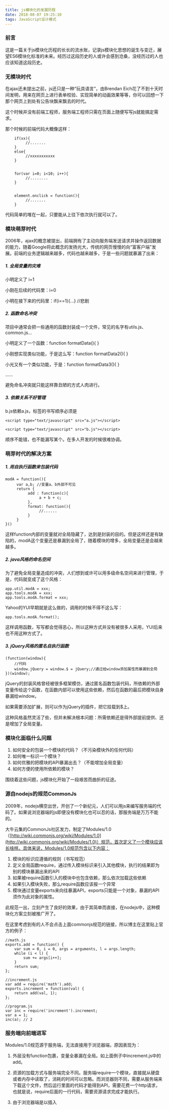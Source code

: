 ```yaml
---
title: js模块化的发展历程
date: 2018-08-07 19:25:10
tags: JavaScript设计模式
---
```

### 前言
这是一篇关于js模块化历程的长长的流水账，记录js模块化思想的诞生与变迁，展望ES6模块化标准的未来。经历过这段历史的人或许会感到沧桑，没经历过的人也应该知道这段历史。
### 无模块时代
在ajax还未提出之前，js还只是一种“玩具语言”，由Brendan Eich花了不到十天时间发明，用来在网页上进行表单校验、实现简单的动画效果等等，你可以回想一下那个网页上到处有公告块飘来飘去的时代。

这个时候并没有前端工程师，服务端工程师只需在页面上随便写写js就能搞定需求。

那个时候的前端代码大概像这样：
```
    if(xx){
         //.......
    }
    else{
         //xxxxxxxxxxx
    }
    
    
    for(var i=0; i<10; i++){
         //........
    }
    
    
    element.onclick = function(){
         //.......
    }
```
代码简单的堆在一起，只要能从上往下依次执行就可以了。

### 模块萌芽时代
2006年，ajax的概念被提出，前端拥有了主动向服务端发送请求并操作返回数据的能力，随着Google将此概念的发扬光大，传统的网页慢慢的向“富客户端”发展。前端的业务逻辑越来越多，代码也越来越多，于是一些问题就暴漏了出来：

##### 1. 全局变量的灾难
小明定义了 i=1

小刚在后续的代码里：i=0

小明在接下来的代码里：if(i==1){...} //悲剧
##### 2. 函数命名冲突
项目中通常会把一些通用的函数封装成一个文件，常见的名字有utils.js、common.js...

小明定义了一个函数：function formatData(){  }

小刚想实现类似功能，于是这么写：function formatData2(){  }

小光又有一个类似功能，于是：function formatData3(){  }

......

避免命名冲突就只能这样靠丑陋的方式人肉进行。
#####  3. 依赖关系不好管理
b.js依赖a.js，标签的书写顺序必须是

```
<script type="text/javascript" src="a.js"></script>

<script type="text/javascript" src="b.js"></script>
```
顺序不能错，也不能漏写某个。在多人开发的时候很难协调。
### 萌芽时代的解决方案
##### 1. 用自执行函数来包装代码

```
modA = function(){
     var a,b; //变量a、b外部不可见
     return {
          add : function(c){
               a + b + c;
          },
          format: function(){
               //......
          }
     }
}()
```
这样function内部的变量就对全局隐藏了，达到是封装的目的。但是这样还是有缺陷的，modA这个变量还是暴漏到全局了，随着模块的增多，全局变量还是会越来越多。
#####  2. java风格的命名空间

为了避免全局变量造成的冲突，人们想到或许可以用多级命名空间来进行管理，于是，代码就变成了这个风格：
```
app.util.modA = xxx;
app.tools.modA = xxx;
app.tools.modA.format = xxx;
```
Yahoo的YUI早期就是这么做的，调用的时候不得不这么写：

```
app.tools.modA.format();
```
这样调用函数，写写都会觉得恶心，所以这种方式并没有被很多人采用，YUI后来也不用这种方式了。
##### 3. jQuery风格的匿名自执行函数

```
(function(window){
    //代码
    window.jQuery = window.$ = jQuery;//通过给window添加属性而暴漏到全局
})(window);
```
jQuery的封装风格曾经被很多框架模仿，通过匿名函数包装代码，所依赖的外部变量传给这个函数，在函数内部可以使用这些依赖，然后在函数的最后把模块自身暴漏给window。

如果需要添加扩展，则可以作为jQuery的插件，把它挂载到$上。

这种风格虽然灵活了些，但并未解决根本问题：所需依赖还是得外部提前提供、还是增加了全局变量。
### 模块化面临什么问题
1. 如何安全的包装一个模块的代码？（不污染模块外的任何代码）
2. 如何唯一标识一个模块？
3. 如何优雅的把模块的API暴漏出去？（不能增加全局变量）
4. 如何方便的使用所依赖的模块？

围绕着这些问题，js模块化开始了一段艰苦而曲折的征途。
### 源自nodejs的规范CommonJs
2009年，nodejs横空出世，开创了一个新纪元，人们可以用js来编写服务端的代码了。如果说浏览器端的js即便没有模块化也可以忍的话，那服务端是万万不能的。

大牛云集的CommonJs社区发力，制定了Modules/1.0（[http://wiki.commonjs.org/wiki/Modules/1.0](http://wiki.commonjs.org/wiki/Modules/1.0)）规范，首次定义了一个模块应该长啥样。具体来说，Modules/1.0规范包含以下内容：

1. 模块的标识应遵循的规则（书写规范）
2. 定义全局函数require，通过传入模块标识来引入其他模块，执行的结果即为别的模块暴漏出来的API
3. 如果被require函数引入的模块中也包含依赖，那么依次加载这些依赖
4. 如果引入模块失败，那么require函数应该报一个异常
5. 模块通过变量exports来向往暴漏API，exports只能是一个对象，暴漏的API须作为此对象的属性。

此规范一出，立刻产生了良好的效果，由于其简单而直接，在nodejs中，这种模块化方案立刻被推广开了。

在这里考虑到有的人不会点击上面commonjs规范的链接，所以博主在这里贴上官方的例子：

```
//math.js
exports.add = function() {
    var sum = 0, i = 0, args = arguments, l = args.length;
    while (i < l) {
        sum += args[i++];
    }
    return sum;
};
```

```
//increment.js
var add = require('math').add;
exports.increment = function(val) {
    return add(val, 1);
};
```

```
//program.js
var inc = require('increment').increment;
var a = 1;
inc(a); // 2
```
### 服务端向前端进军
Modules/1.0规范源于服务端，无法直接用于浏览器端，原因表现为：

1. 外层没有function包裹，变量全暴漏在全局。如上面例子中increment.js中的add。

2. 资源的加载方式与服务端完全不同。服务端require一个模块，直接就从硬盘或者内存中读取了，消耗的时间可以忽略。而浏览器则不同，需要从服务端来下载这个文件，然后运行里面的代码才能得到API，需要花费一个http请求，也就是说，require后面的一行代码，需要资源请求完成才能执行。
3. 由于浏览器端是以插入<script>标签的形式来加载资源的（ajax方式不行，有跨域问题），没办法让代码同步执行，所以像commonjs那样的写法会直接报错。

所以，社区意识到，要想在浏览器环境中也能模块化，需要对规范进行升级。顺便说一句，CommonJs原来是叫ServerJs，从名字可以看出是专攻服务端的，为了统一前后端而改名CommonJs。（论起名的重要性~）
而就在社区讨论制定下一版规范的时候，内部发生了比较大的分歧，分裂出了三个主张，渐渐的形成三个不同的派别：
##### 1.Modules/1.x派
这一波人认为，在现有基础上进行改进即可满足浏览器端的需要，既然浏览器端需要function包装，需要异步加载，那么新增一个方案，能把现有模块转化为适合浏览器端的就行了，有点像“保皇派”。

基于这个主张，制定了Modules/Transport（[http://wiki.commonjs.org/wiki/Modules/Transport](http://wiki.commonjs.org/wiki/Modules/Transport)）规范，提出了先通过工具把现有模块转化为复合浏览器上使用的模块，然后再使用的方案。

browserify就是这样一个工具，可以把nodejs的模块编译成浏览器可用的模块。（Modules/Transport规范晦涩难懂，我也不确定browserify跟它是何关联，有知道的朋友可以讲一下）

目前的最新版是Modules/1.1.1（[http://wiki.commonjs.org/wiki/Modules/1.1.1](http://wiki.commonjs.org/wiki/Modules/1.1.1)），增加了一些require的属性，以及模块内增加module变量来描述模块信息，变动不大。
##### 2. Modules/Async派
这一波人有点像“革新派”，他们认为浏览器与服务器环境差别太大，不能沿用旧的模块标准。

既然浏览器必须异步加载代码，那么模块在定义的时候就必须指明所依赖的模块，然后把本模块的代码写在回调函数里。

模块的加载也是通过下载-回调这样的过程来进行，这个思想就是AMD的基础，由于“革新派”与“保皇派”的思想无法达成一致，最终从CommonJs中分裂了出去，独立制定了浏览器端的js模块化规范AMD（Asynchronous Module Definition）（[https://github.com/amdjs/amdjs-api/wiki/AMD](https://github.com/amdjs/amdjs-api/wiki/AMD)）

本文后续会继续讨论AMD规范的内容。
#####  3. Modules/2.0派
这一波人有点像“中间派”，既不想丢掉旧的规范，也不想像AMD那样推到重来。他们认为，Modules/1.0固然不适合浏览器，但它里面的一些理念还是很好的，（如通过require来声明依赖），新的规范应该兼容这些，AMD规范也有它好的地方（例如模块的预先加载以及通过return可以暴漏任意类型的数据，而不是像commonjs那样exports只能为object），也应采纳。

最终他们制定了一个Modules/Wrappings（[http://wiki.commonjs.org/wiki/Modules/Wrappings](http://wiki.commonjs.org/wiki/Modules/Wrappings)）规范，此规范指出了一个模块应该如何“包装”，包含以下内容：

1. 全局有一个module变量，用来定义模块

2. 通过module.declare方法来定义一个模块
3. module.declare方法只接收一个参数，那就是模块的factory，此factory可以是函数也可以是对象，如果是对象，那么模块输出就是此对象。
4. 模块的factory函数传入三个参数：require,exports,module，用来引入其他依赖和导出本模块API
5. 如果factory函数最后明确写有return数据（js函数中不写return默认返回undefined），那么return的内容即为模块的输出。

该规范的官方例子是这样：
```
//可以使用exprots来对外暴漏API
module.declare(function(require, exports, module){
    exports.foo = "bar";
});
```

```
//也可以直接return来对外暴漏数据
module.declare(function(require){
return { foo: "bar" };
});
```

```
//也可以直接对外暴露一个对象
module.declare({
	foo: "bar"
});
```
### AMD/RequireJs的崛起与妥协
AMD的思想正如其名，异步加载所需的模块，然后在回调函数中执行主逻辑。这正是我们在浏览器端开发所习惯了的方式，其作者亲自实现了符合AMD规范的requirejs，AMD/RequireJs迅速被广大开发者所接受。

AMD规范包含以下内容：

1. 用全局函数define来定义模块，用法为：define(id?, dependencies?, factory);
2. id为模块标识，遵从CommonJS Module Identifiers规范
3. dependencies为依赖的模块数组，在factory中需传入形参与之一一对应
4. 如果dependencies的值中有"require"、"exports"或"module"，则与commonjs中的实现保持一致
5. 如果dependencies省略不写，则默认为["require", "exports", "module"]，factory中也会默认传入require,exports,module
6. 如果factory为函数，模块对外暴漏API的方法有三种：return任意类型的数据、exports.xxx=xxx、module.exports=xxx

7. 如果factory为对象，则该对象即为模块的返回值

基于以上几点基本规范，我们便可以用这样的方式来进行模块化组织代码了：
```
//a.js
define(function(){
     console.log('a.js执行');
     return {
          hello: function(){
               console.log('hello, a.js');
          }
     }
});
```

```
//b.js
define(function(){
     console.log('b.js执行');
     return {
          hello: function(){
               console.log('hello, b.js');
          }
     }
});
```
```
//main.js
require(['a', 'b'], function(a, b){
     console.log('main.js执行');
     a.hello();
     $('#b').click(function(){
          b.hello();
     });
})
```
上面的main.js被执行的时候，会有如下的输出：
    
```
a.js执行
b.js执行
main.js执行
hello, a.js
// 在点击按钮后，会输出：
hello, b.js
```
这结局，如你所愿吗？大体来看，是没什么问题的，因为你要的两个hello方法都正确的执行了。

但是如果细细来看，b.js被预先加载并且预先执行了，（第二行输出），b.hello这个方法是在点击了按钮之后才会执行，如果用户压根就没点，那么b.js中的代码应不应该执行呢？

这其实也是AMD/RequireJs被吐槽的一点，预先下载没什么争议，由于浏览器的环境特点，被依赖的模块肯定要预先下载的。问题在于，是否需要预先执行？如果一个模块依赖了十个其他模块，那么在本模块的代码执行之前，要先把其他十个模块的代码都执行一遍，不管这些模块是不是马上会被用到。这个性能消耗是不容忽视的。

另一点被吐槽的是，在定义模块的时候，要把所有依赖模块都罗列一遍，而且还要在factory中作为形参传进去，要写两遍很大一串模块名称，像这样：

```
define(['a', 'b', 'c', 'd', 'e', 'f', 'g'], function(a, b, c, d, e, f, g){  ..... })
```
编码过程略有不爽。

好的一点是，AMD保留了commonjs中的require、exprots、module这三个功能（上面提到的第4条）。你也可以不把依赖罗列在dependencies数组中。而是在代码中用require来引入，如下：
```
// main1.js
define(function(){
     console.log('main2.js执行');

     require(['a'], function(a){
          a.hello();    
     });

     $('#b').click(function(){
          require(['b'], function(b){
               b.hello();
          });
     });
});
```
我们在define的参数中未写明依赖，那么main1.js在执行的时候，就不会预先加载a.js和b.js，只是执行到require语句的时候才会去加载，上述代码的输出如下：

```
main2.js执行
a.js执行
hello, a.js
```
可以看到b.js并未执行，从网络请求中看，b.js也并未被下载。只有在按钮被点击的时候b.js才会被下载执行，并且在回调函数中执行模块中的方法。这就是名副其实的“懒加载”了。

这样的懒加载无疑会大大减轻初始化时的损耗（下载和执行都被省去了），但是弊端也是显而易见的，在后续执行a.hello和b.hello时，必须得实时下载代码然后在回调中才能执行，这样的用户体验是不好的，用户的操作会有明显的延迟卡顿。

但这样的现实并非是无法接受的，毕竟是浏览器环境，我们已经习惯了操作网页时伴随的各种loading.....

但是话说过来，有没有更好的方法来处理问题呢？资源的下载阶段还是预先进行，资源执行阶段后置，等到需要的时候再执行。这样一种折衷的方式，能够融合前面两种方式的优点，而又回避了缺点。

这就是Modules/Wrappings规范，还记得前面提到的“中间派”吗？

在AMD的阵营中，也有一部分人提出这样的观点，代码里写一堆回调实在是太恶心了，他们更喜欢这样来使用模块：
```
var a = require('a');
a.hello();

$('#b').click(function(){
        var b = require('b');
        b.hello();
});
```
于是，AMD也终于决定作妥协，兼容Modules/Wrappings的写法，但只是部分兼容，例如并没有使用module.declare来定义模块，而还是用define，模块的执行时机也没有改变，依旧是预先执行。因此，AMD将此兼容称为Simplified CommonJS wrapping，即并不是完整的实现Modules/Wrappings。

作了此兼容后，使用requirejs就可以这么写代码了：
```
//d.js
define(function(require, exports, module){
     console.log('d.js执行');
     return {
          helloA: function(){
               var a = require('a');
               a.hello();
          },
          run: function(){
               $('#b').click(function(){
                    var b = require('b');
                    b.hello();
               });
          }
     }
});
```
注意定义模块时候的轻微差异，dependencies数组为空，但是factory函数的形参必须手工写上require,exports,module，（这不同于之前的dependencies和factory形参全不写），这样写即可使用Simplified CommonJS wrapping风格，与commonjs的格式一致了。

虽然使用上看起来简单，然而在理解上却给后人埋下了一个大坑。因为AMD只是支持了这样的语法，而并没有真正实现模块的延后执行。什么意思呢？上面的代码，正常来讲应该是预先下载a.js和b.js，然后在执行模块的helloA方法的时候开始执行a.js里面的代码，在点击按钮的时候开始执行b.js中的方法。实际却不是这样，只要此模块被别的模块引入，a.js和b.js中的代码还是被预先执行了。

我们把上面的代码命名为d.js，在别的地方使用它：
```
require(['d'], function(d){
   
});
```
上面的代码会输出
```
a.js执行
b.js执行
d.js执行
```
可以看出，尽管还未调用d模块的API，里面所依赖的a.js和b.js中的代码已经执行了。AMD的这种只实现语法却未真正实现功能的做法容易给人造成理解上的困难，被强烈吐槽。

（在requirejs2.0中，作者声明已经处理了此问题（[https://github.com/jrburke/requirejs/wiki/Upgrading-to-RequireJS-2.0#delayed](https://github.com/jrburke/requirejs/wiki/Upgrading-to-RequireJS-2.0#delayed)），但是我用2.1.20版测试的时候还是会预先执行，我有点不太明白原因，如果有懂的高手请指教）
### 兼容并包的CMD/seajs
既然requirejs有上述种种不甚优雅的地方，所以必然会有新东西来完善它，这就是后起之秀seajs，seajs的作者是国内大牛淘宝前端布道者玉伯。

seajs全面拥抱Modules/Wrappings规范，不用requirejs那样回调的方式来编写模块。

而它也不是完全按照Modules/Wrappings规范，seajs并没有使用declare来定义模块，而是使用和requirejs一样的define，或许作者本人更喜欢这个名字吧。（然而这或多或少又会给人们造成理解上的混淆）

用seajs定义模块的写法如下：

```
//a.js
define(function(require, exports, module){
     console.log('a.js执行');
     return {
          hello: function(){
               console.log('hello, a.js');
          }
     }
});
```

```
//b.js
define(function(require, exports, module){
     console.log('b.js执行');
     return {
          hello: function(){
               console.log('hello, b.js');
          }
     }
});
```

```
//main.js
define(function(require, exports, module){
     console.log('main.js执行');

     var a = require('a');
     a.hello();    

     $('#b').click(function(){
          var b = require('b');
          b.hello();
     });
    
});
```
定义模块时无需罗列依赖数组，在factory函数中需传入形参require,exports,module，然后它会调用factory函数的toString方法，对函数的内容进行正则匹配，通过匹配到的require语句来分析依赖，这样就真正实现了commonjs风格的代码。

上面的main.js执行会输出如下：
```
main.js执行
a.js执行
hello, a.js
```
a.js和b.js都会预先下载，但是b.js中的代码却没有执行，因为还没有点击按钮。当点击按钮的时候，会输出如下：
```
b.js执行
hello, b.js
```
可以看到b.js中的代码此时才执行。这样就真正实现了“就近书写，延迟执行“，不可谓不优雅。

如果你一定要挑出一点不爽的话，那就是b.js的预先下载了。你可能不太想一开始就下载好所有的资源，希望像requirejs那样，等点击按钮的时候再开始下载b.js。

本着兼容并包的思想，seajs也实现了这一功能，提供require.async API，在点击按钮的时候，只需这样写：
```
var b = require.async('b');
b.hello();
```
b.js就不会在一开始的时候就加载了。这个API可以说是简单漂亮。

关于模块对外暴漏API的方式，seajs也是融合了各家之长，支持commonjs的exports.xxx = xxx和module.exports = xxx的写法，也支持AMD的return写法，暴露的API可以是任意类型。

你可能会觉得seajs无非就是一个抄，把别人家的优点都抄过来组合了一下。其实不然，seajs是commonjs规范在浏览器端的践行者，对于requirejs的优点也加以吸收。看人家的名字，就是海纳百川之意。（再论起名的重要性~），既然它的思想是海纳百川，讨论是不是抄就没意义了。

鉴于seajs融合了太多的东西，已经无法说它遵循哪个规范了，所以玉伯干脆就自立门户，起名曰CMD（Common Module Definition）规范，有了纲领，就不会再存在非议了。
### ES6模块标准
2015年6月，ECMAScript2015也就是ES6发布了，JavaScript终于在语言标准的层面上，实现了模块功能，使得在编译时就能确定模块的依赖关系，以及其输入和输出的变量，不像 CommonJS、AMD之类的需要在运行时才能确定（例如FIS这样的工具只能预处理依赖关系，本质上还是运行时解析），成为浏览器和服务器通用的模块解决方案。

简单用法：
```
// a.js
const helloInLang = {
    en: 'Hello world!',
    es: '¡Hola mundo!',
    ru: 'Привет мир!'
};

export const getHello = (lang) => (
    helloInLang[lang];
);

export const sayHello = (lang) => {
    console.log(getHello(lang));
};

// hello.js
import { sayHello } from './a';

sayHello('ru');
```

与CommonJS用require()方法加载模块不同，在ES6中，import命令可以具体指定加载模块中用export命令暴露的接口（不指定具体的接口，默认加载export default），没有指定的是不会加载的，因此会在编译时就完成模块的加载，这种加载方式称为编译时加载或者静态加载。

而CommonJS的require()方法是在运行时才加载的

更多关于ES6 Modules的资料，可以看一下《[ECMAScript 6 入门 - Module 的语法](http://es6.ruanyifeng.com/#docs/module)》。




本文转载自：[https://www.cnblogs.com/lvdabao/p/js-modules-develop.html](https://www.cnblogs.com/lvdabao/p/js-modules-develop.html)


我的github资源地址：[js模块化的发展历程.md](https://github.com/LeonWuV/FE-blog-repository/blob/master/js%E8%AE%BE%E8%AE%A1%E6%A8%A1%E5%BC%8F/js%E6%A8%A1%E5%9D%97%E5%8C%96%E7%9A%84%E5%8F%91%E5%B1%95%E5%8E%86%E7%A8%8B.md)

我的个人博客地址：[http://www.xiaolongwu.cn](http://www.xiaolongwu.cn)

我的CSDN博客地址：[https://blog.csdn.net/wxl1555](https://blog.csdn.net/wxl1555)

如果您对我的博客内容有疑惑或质疑的地方，请在下方评论区留言，或邮件给我，共同学习进步。

邮箱：wuxiaolong802@163.com